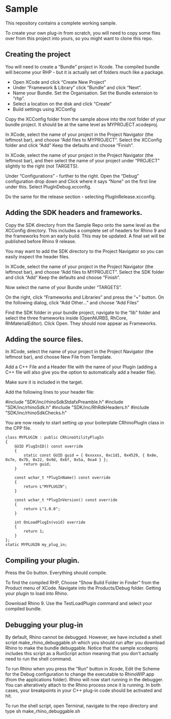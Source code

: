 # Sample

This repository contains a complete working sample.

To create your own plug-in from scratch, you will need to copy some files over from this project into yours, so you might want to clone this repo.

## Creating the project

You will need to create a “Bundle” project in Xcode.  The compiled bundle will become your RHP - but it is actually set of folders much like a package.

 * Open XCode and click “Create New Project”
 * Under “Framework & Library” click “Bundle” and click “Next”.
 * Name your Bundle.  Set the Organisation. Set the Bundle extension to “rhp”.
 * Select a location on the disk and click “Create”
 * Build settings using XCConfig

Copy the XCConfig folder from the sample above into the root folder of your bundle project.  It should be at the same level as MYPROJECT.xcodeproj.

In XCode, select the name of your project in the Project Navigator (the leftmost bar), and choose “Add files to MYPROJECT”.  Select the XCConfig folder and click “Add”  Keep the defaults and choose “Finish”.

In XCode, select the name of your project in the Project Navigator (the leftmost bar), and then select the name of your project under “PROJECT” slightly to the right (not TARGETS).

Under “Configurations” - further to the right.  Open the “Debug” configuration drop down and Click where it says “None” on the first line under this. Select PlugInDebug.xcconfig.

Do the same for the release section - selecting PlugInRelease.xcconfig.

## Adding the SDK headers and frameworks.

Copy the SDK directory from the Sample Repo onto the same level as the XCConfig directory.  This includes a complete set of headers for Rhino 9 and the frameworks from an early build.  This may be updated.  A final set will be published before Rhino 9 release.

You may want to add the SDK directory to the Project Navigator so you can easily inspect the header files.

In XCode, select the name of your project in the Project Navigator (the leftmost bar), and choose “Add files to MYPROJECT”.  Select the SDK folder and click “Add”  Keep the defaults and choose “Finish”.

Now select the name of your Bundle under “TARGETS”.

On the right, click “Frameworks and Libraries” and press the “+” button.  On the following dialog, click “Add Other…” and choose “Add Files”

Find the SDK folder in your bundle project, navigate to the “lib” folder and select the three frameworks inside (OpenNURBS, RhCore, RhMaterialEditor).  Click Open.  They should now appear as Frameworks.

## Adding the source files.

In XCode, select the name of your project in the Project Navigator (the leftmost bar), and choose New File from Template.

Add a C++ File and a Header file with the name of your Plugin (adding a C++ file will also give you the option to automatically add a header file).

Make sure it is included in the target.

Add the following lines to your header file:

#include "SDK/inc/rhinoSdkStdafxPreamble.h"
#include "SDK/inc/rhinoSdk.h"
#include "SDK/inc/RhRdkHeaders.h"
#include "SDK/inc/rhinoSdkChecks.h"

You are now ready to start setting up your boilerplate CRhinoPlugIn class in the CPP file.
    
    class MYPLUGIN : public CRhinoUtilityPlugIn
    {
        GUID PlugInID() const override
        {
            static const GUID guid = { 0xxxxxx, 0xc1d1, 0x4529, { 0x8e, 0x7e, 0x7b, 0x22, 0x9d, 0x6f, 0x5a, 0xa4 } };
            return guid;
        }
        
        const wchar_t *PlugInName() const override
        {
            return L"MYPLUGIN";
        }
        
        const wchar_t *PlugInVersion() const override
        {
            return L"1.0.0";
        }
        
        int OnLoadPlugIn(void) override
        {   
            return 1;
        }
    };
    static MYPLUGIN my_plug_in;




## Compiling your plugin.


Press the Go button.  Everything should compile.

To find the compiled RHP, Choose “Show Build Folder in Finder” from the Product menu of XCode.  Navigate into the Products/Debug folder.
Getting your plugin to load into Rhino.

Download Rhino 9.
Use the TestLoadPlugin command and select your compiled bundle.



## Debugging your plug-in

By default, Rhino cannot be debugged.  However, we have included a shell script make_rhino_debuggable.sh which you should run after you download Rhino to make the bundle debuggable.  Notice that the sample xcodeproj includes this script as a RunScript action meaning that you don't actually need to run the shell command.

To run Rhino when you press the "Run" button in Xcode, Edit the Scheme for the Debug configuration to change the executable to RhinoWIP.app (from the applications folder).  Rhino will now start running in the debugger.  You can alteratively attach to the Rhino process once it is running.  In both cases, your breakpoints in your C++ plug-in code should be activated and hit.

To run the shell script, open Terminal, navigate to the repo directory and type sh make_rhino_debuggable.sh

























